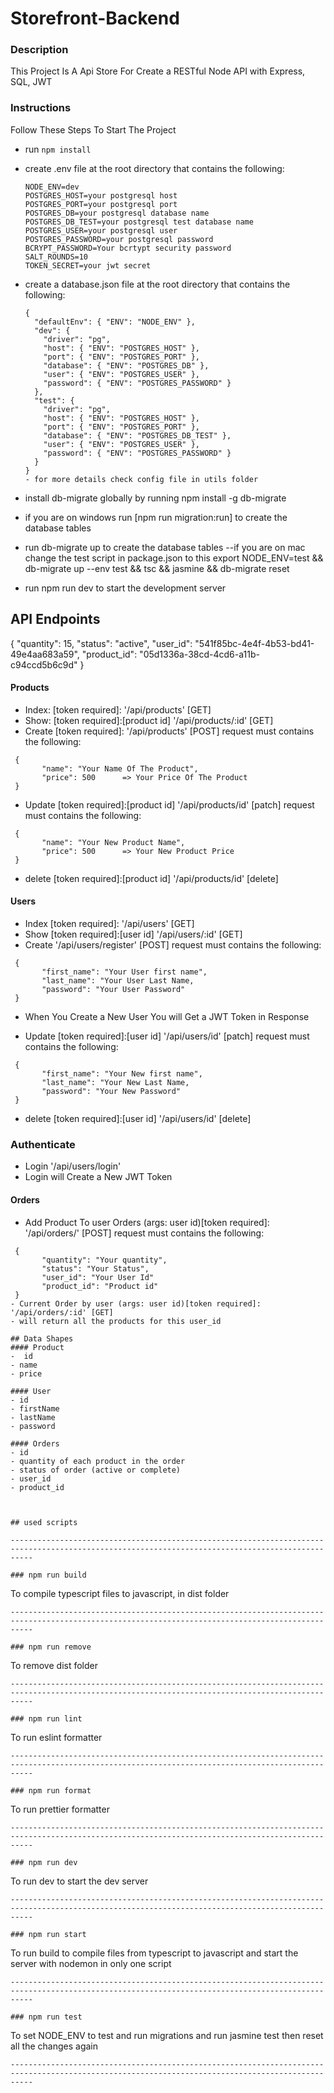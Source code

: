 # Storefront-Backend

### Description

This Project Is A Api Store For Create a RESTful Node API with Express, SQL, JWT

### Instructions

Follow These Steps To Start The Project

- run `npm install`
- create .env file at the root directory that contains the following:
  ```
  NODE_ENV=dev
  POSTGRES_HOST=your postgresql host
  POSTGRES_PORT=your postgresql port
  POSTGRES_DB=your postgresql database name
  POSTGRES_DB_TEST=your postgresql test database name
  POSTGRES_USER=your postgresql user
  POSTGRES_PASSWORD=your postgresql password
  BCRYPT_PASSWORD=Your bcrtypt security password
  SALT_ROUNDS=10
  TOKEN_SECRET=your jwt secret
  ```
- create a database.json file at the root directory that contains the following:
  ```
  {
    "defaultEnv": { "ENV": "NODE_ENV" },
    "dev": {
      "driver": "pg",
      "host": { "ENV": "POSTGRES_HOST" },
      "port": { "ENV": "POSTGRES_PORT" },
      "database": { "ENV": "POSTGRES_DB" },
      "user": { "ENV": "POSTGRES_USER" },
      "password": { "ENV": "POSTGRES_PASSWORD" }
    },
    "test": {
      "driver": "pg",
      "host": { "ENV": "POSTGRES_HOST" },
      "port": { "ENV": "POSTGRES_PORT" },
      "database": { "ENV": "POSTGRES_DB_TEST" },
      "user": { "ENV": "POSTGRES_USER" },
      "password": { "ENV": "POSTGRES_PASSWORD" }
    }
  }
  - for more details check config file in utils folder
  ```
- install db-migrate globally by running npm install -g db-migrate
- if you are on windows run [npm run migration:run] to create the database tables
- run db-migrate up to create the database tables
--if you are on mac change the test script in package.json to this export NODE_ENV=test && db-migrate up --env test && tsc && jasmine && db-migrate reset

- run npm run dev to start the development server
## API Endpoints

{
        "quantity": 15,
        "status": "active",
        "user_id": "541f85bc-4e4f-4b53-bd41-49e4aa683a59",
        "product_id": "05d1336a-38cd-4cd6-a11b-c94ccd5b6c9d"
}

#### Products
- Index: [token required]: '/api/products' [GET]
- Show: [token required]:[product id] '/api/products/:id' [GET]
- Create [token required]: '/api/products' [POST] request must contains the following:
 ```
  {
        "name": "Your Name Of The Product",
        "price": 500      => Your Price Of The Product
  }
 ```
- Update [token required]:[product id] '/api/products/id' [patch] request must contains the following:
 ```
  {
        "name": "Your New Product Name",
        "price": 500      => Your New Product Price
  }
 ```
- delete [token required]:[product id] '/api/products/id' [delete]

#### Users
- Index [token required]: '/api/users' [GET]
- Show [token required]:[user id] '/api/users/:id' [GET]
- Create '/api/users/register' [POST] request must contains the following:
 ```
  {
        "first_name": "Your User first name",
        "last_name": "Your User Last Name,
        "password": "Your User Password"
  }
 ```
- When You Create a New User You will Get a JWT Token in Response

- Update [token required]:[user id] '/api/users/id' [patch] request must contains the following:
 ```
  {
        "first_name": "Your New first name",
        "last_name": "Your New Last Name,
        "password": "Your New Password"
  }
 ```
- delete [token required]:[user id] '/api/users/id' [delete]

### Authenticate
- Login '/api/users/login'
- Login will Create a New JWT Token

#### Orders
- Add Product To user Orders (args: user id)[token required]: '/api/orders/' [POST] request must contains the following:
 ```
  {
        "quantity": "Your quantity",
        "status": "Your Status",
        "user_id": "Your User Id"
        "product_id": "Product id"
  }
- Current Order by user (args: user id)[token required]: '/api/orders/:id' [GET]
- will return all the products for this user_id

## Data Shapes
#### Product
-  id
- name
- price

#### User
- id
- firstName
- lastName
- password

#### Orders
- id
- quantity of each product in the order
- status of order (active or complete)
- user_id
- product_id



## used scripts

-------------------------------------------------------------------------------------------------------------------------------------------------

### npm run build
```
To compile typescript files to javascript, in dist folder
```
-------------------------------------------------------------------------------------------------------------------------------------------------

### npm run remove
```
To remove dist folder
```
-------------------------------------------------------------------------------------------------------------------------------------------------

### npm run lint
```
To run eslint formatter
```
-------------------------------------------------------------------------------------------------------------------------------------------------

### npm run format
```
To run prettier formatter
```
-------------------------------------------------------------------------------------------------------------------------------------------------

### npm run dev
```
To run dev to start the dev server
```
-------------------------------------------------------------------------------------------------------------------------------------------------

### npm run start
```
To run build to compile files from typescript to javascript and start the server with nodemon in only one script
```
-------------------------------------------------------------------------------------------------------------------------------------------------

### npm run test
```
To set NODE_ENV to test and run migrations and run jasmine test then reset all the changes again
```
-------------------------------------------------------------------------------------------------------------------------------------------------